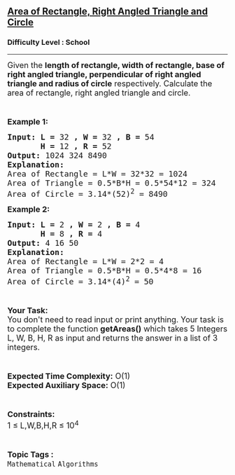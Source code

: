 <h2><a href="https://practice.geeksforgeeks.org/problems/area-of-rectange-right-angled-triangle-and-circle2600/1">Area of Rectangle, Right Angled Triangle and Circle</a></h2><h3>Difficulty Level : School</h3><hr><div class="problems_problem_content__Xm_eO"><p><span style="font-size: 18px;">Given the <strong>length of rectangle, width of rectangle, base of right angled triangle, perpendicular of right angled triangle and radius of circle</strong> respectively. Calculate the area of rectangle, right angled triangle and circle.</span></p>
<p>&nbsp;</p>
<p><span style="font-size: 18px;"><strong>Example 1:</strong></span></p>
<pre><span style="font-size: 18px;"><strong>Input: L = </strong>32<strong> , W = </strong>32<strong> , B = </strong>54<strong> 
       H = </strong>12<strong> , R = </strong>52
<strong>Output: </strong>1024 324 8490 
<strong>Explanation:</strong>
Area of Rectangle = L*W = 32*32 = 1024
Area of Triangle = 0.5*B*H = 0.5*54*12 = 324
Area of Circle = 3.14*(52)<sup>2</sup> = 8490</span></pre>
<p><span style="font-size: 18px;"><strong>Example 2:</strong></span></p>
<pre><span style="font-size: 18px;"><strong>Input: L = </strong>2<strong> , W = </strong>2<strong> , B = </strong>4<strong> 
       H = </strong>8<strong> , R = </strong>4
<strong>Output: </strong>4 16 50
<strong>Explanation:</strong>
Area of Rectangle = L*W = 2*2 = 4
Area of Triangle = 0.5*B*H = 0.5*4*8 = 16
Area of Circle = 3.14*(4)<sup>2</sup> = 50</span></pre>
<p>&nbsp;</p>
<p><span style="font-size: 18px;"><strong>Your Task:</strong><br>You don't need to read input or print anything. Your task is to complete the function <strong>getAreas()</strong> which takes 5 Integers L, W, B, H, R as input and returns the answer in a list of 3 integers.</span></p>
<p>&nbsp;</p>
<p><span style="font-size: 18px;"><strong>Expected Time Complexity:</strong> O(1)<br><strong>Expected Auxiliary Space:</strong> O(1)</span></p>
<p>&nbsp;</p>
<p><span style="font-size: 18px;"><strong>Constraints:</strong></span><br><span style="font-size: 18px;">1 ≤ L,W,B,H,R ≤ 10<sup>4</sup></span></p></div><br><p><span style=font-size:18px><strong>Topic Tags : </strong><br><code>Mathematical</code>&nbsp;<code>Algorithms</code>&nbsp;